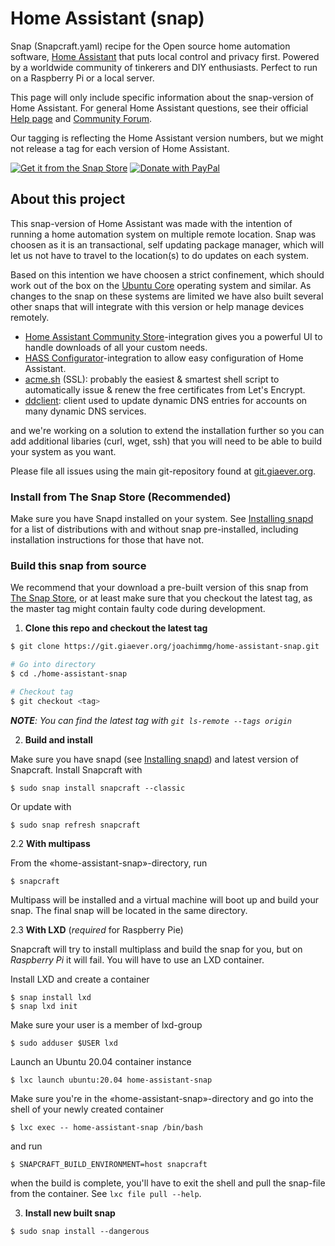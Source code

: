 # Home Assistant (snap)

Snap (Snapcraft.yaml) recipe for the Open source home automation software, [Home Assistant](https://www.home-assistant.io/) that puts local control and privacy first. Powered by a worldwide community of tinkerers and DIY enthusiasts. Perfect to run on a Raspberry Pi or a local server.

This page will only include specific information about the snap-version of Home Assistant. For general Home Assistant questions, see their official [Help page](https://www.home-assistant.io/help/) and [Community Forum](https://community.home-assistant.io/).

Our tagging is reflecting the Home Assistant version numbers, but we might not release a tag for each version of Home Assistant.

[![Get it from the Snap Store](https://snapcraft.io/static/images/badges/en/snap-store-black.svg)](https://snapcraft.io/home-assistant-snap)
[![Donate with PayPal](https://giaever.online/paypal-donate-button.png)](https://www.paypal.com/cgi-bin/webscr?cmd=_s-xclick&hosted_button_id=69NA8SXXFBDBN&source=https://git.giaever.org/joachimmg/home-assistant-snap)

## About this project

This snap-version of Home Assistant was made with the intention of running a home automation system on multiple remote location. Snap was choosen as it is an transactional, self updating package manager, which will let us not have to travel to the location(s) to do updates on each system.

Based on this intention we have choosen a strict confinement, which should work out of the box on the [Ubuntu Core](https://ubuntu.com/core) operating system and similar. As changes to the snap on these systems are limited we have also built several other snaps that will integrate with this version or help manage devices remotely.

* [Home Assistant Community Store](https://git.giaever.org/joachimmg/home-assistant-hacs)-integration gives you a powerful UI to handle downloads of all your custom needs.
* [HASS Configurator](https://git.giaever.org/joachimmg/home-assistant-configurator)-integration to allow easy configuration of Home Assistant.
* [acme.sh](https://git.giaever.org/joachimmg/acme-sh) (SSL): probably the easiest & smartest shell script to automatically issue & renew the free certificates from Let's Encrypt.
* [ddclient](https://git.giaever.org/joachimmg/ddclient-snap): client used to update dynamic DNS entries for accounts on many dynamic DNS services.

and we're working on a solution to extend the installation further so you can add additional libaries (curl, wget, ssh) that you will need to be able to build your system as you want.

Please file all issues using the main git-repository found at [git.giaever.org](https://git.giaever.org/joachimmg/home-assistant-snap/issues).

### Install from The Snap Store (Recommended)

Make sure you have Snapd installed on your system. See [Installing snapd](https://snapcraft.io/docs/installing-snapd) for a list of distributions with and without snap pre-installed, including installation instructions for those that have not.

### Build this snap from source

We recommend that your download a pre-built version of this snap from [The Snap Store](https://snapcraft.io/home-assistant-snap), or at least make sure that you checkout the latest tag, as the master tag might contain faulty code during development.

1. **Clone this repo and checkout the latest tag**

```bash
$ git clone https://git.giaever.org/joachimmg/home-assistant-snap.git

# Go into directory
$ cd ./home-assistant-snap

# Checkout tag
$ git checkout <tag>
```
_**NOTE**: You can find the latest tag with `git ls-remote --tags origin`_

2. **Build and install**

Make sure you have snapd (see [Installing snapd](https://snapcraft.io/docs/installing-snapd)) and latest version of Snapcraft. Install Snapcraft with

```
$ sudo snap install snapcraft --classic
```

Or update with

```
$ sudo snap refresh snapcraft
```

2.2 **With multipass**

From the «home-assistant-snap»-directory, run

```
$ snapcraft
```

Multipass will be installed and a virtual machine will boot up and build your snap. The final snap will be located in the same directory.

2.3 **With LXD** (*required* for Raspberry Pie)

Snapcraft will try to install multiplass and build the snap for you, but on *Raspberry Pi* it will fail. You will have to use an LXD container.

Install LXD and create a container

```
$ snap install lxd
$ snap lxd init
```

Make sure your user is a member of lxd-group

```
$ sudo adduser $USER lxd
```

Launch an Ubuntu 20.04 container instance

```
$ lxc launch ubuntu:20.04 home-assistant-snap
```

Make sure you're in the «home-assistant-snap»-directory and go into the shell of your newly created container

```
$ lxc exec -- home-assistant-snap /bin/bash
```

and run

```
$ SNAPCRAFT_BUILD_ENVIRONMENT=host snapcraft
```

when the build is complete, you'll have to exit the shell and pull the snap-file from the container. See `lxc file pull --help`.

3. **Install new built snap**

```
$ sudo snap install --dangerous
```
